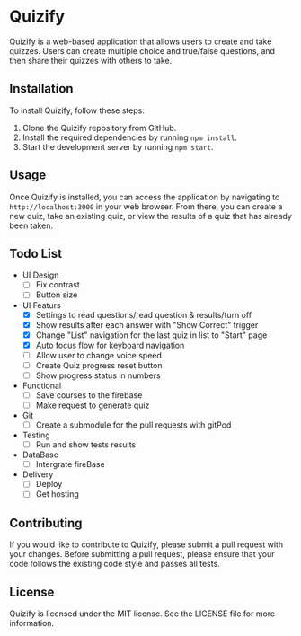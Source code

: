 # Quizify

Quizify is a web-based application that allows users to create and take quizzes. Users can create multiple choice and true/false questions, and then share their quizzes with others to take.

## Installation

To install Quizify, follow these steps:

1. Clone the Quizify repository from GitHub.
2. Install the required dependencies by running `npm install`.
3. Start the development server by running `npm start`.

## Usage

Once Quizify is installed, you can access the application by navigating to `http://localhost:3000` in your web browser. From there, you can create a new quiz, take an existing quiz, or view the results of a quiz that has already been taken.

## Todo List

- UI Design
  - [ ] Fix contrast
  - [ ] Button size
- UI Featurs
  - [x] Settings to read questions/read question & results/turn off
  - [x] Show results after each answer with "Show Correct" trigger
  - [x] Change "List" navigation for the last quiz in list to "Start" page
  - [x] Auto focus flow for keyboard navigation
  - [ ] Allow user to change voice speed
  - [ ] Create Quiz progress reset button
  - [ ] Show progress status in numbers
- Functional
  - [ ] Save courses to the firebase
  - [ ] Make request to generate quiz
- Git
  - [ ] Create a submodule for the pull requests with gitPod
- Testing
  - [ ] Run and show tests results
- DataBase
  - [ ] Intergrate fireBase
- Delivery
  - [ ] Deploy
  - [ ] Get hosting

## Contributing

If you would like to contribute to Quizify, please submit a pull request with your changes. Before submitting a pull request, please ensure that your code follows the existing code style and passes all tests.

## License

Quizify is licensed under the MIT license. See the LICENSE file for more information.
